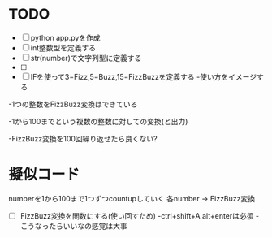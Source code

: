 TODO
==========
-[ ] python app.pyを作成
-[ ] int整数型を定義する
-[ ] str(number)で文字列型に定義する
-[ ] 
-[ ] IFを使って3=Fizz,5=Buzz,15=FizzBuzzを定義する
-使い方をイメージする

-1つの整数をFizzBuzz変換はできている

-1から100までという複数の整数に対しての変換(と出力)

-FizzBuzz変換を100回繰り返せたら良くない?

# 擬似コード
numberを1から100まで1つずつcountupしていく
各number -> FizzBuzz変換

 -[ ] FizzBuzz変換を関数にする(使い回すため)
  -ctrl+shift+A alt+enterは必須
  -こうなったらいいなの感覚は大事
  